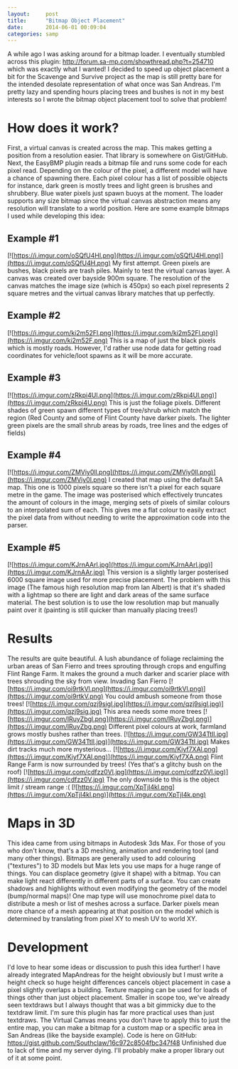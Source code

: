 ```yaml
---
layout:     post
title:      "Bitmap Object Placement"
date:       2014-06-01 00:09:04
categories: samp
---
```

A while ago I was asking around for a bitmap loader. I eventually stumbled across this plugin: http://forum.sa-mp.com/showthread.php?t=254710 which was exactly what I wanted! I decided to speed up object placement a bit for the Scavenge and Survive project as the map is still pretty bare for the intended desolate representation of what once was San Andreas. I'm pretty lazy and spending hours placing trees and bushes is not in my best interests so I wrote the bitmap object placement tool to solve that problem! 

# How does it work?

First, a virtual canvas is created across the map. This makes getting a position from a resolution easier. That library is somewhere on Gist/GitHub. Next, the EasyBMP plugin reads a bitmap file and runs some code for each pixel read. Depending on the colour of the pixel, a different model will have a chance of spawning there. Each pixel colour has a list of possible objects for instance, dark green is mostly trees and light green is brushes and shrubbery. Blue water pixels just spawn buoys at the moment. The loader supports any size bitmap since the virtual canvas abstraction means any resolution will translate to a world position. Here are some example bitmaps I used while developing this idea: 

## Example #1

[![https://i.imgur.com/oSQfU4Hl.png](https://i.imgur.com/oSQfU4Hl.png)](https://i.imgur.com/oSQfU4H.png) My first attempt. Green pixels are bushes, black pixels are trash piles. Mainly to test the virtual canvas layer. A canvas was created over bayside 900m square. The resolution of the canvas matches the image size (which is 450px) so each pixel represents 2 square metres and the virtual canvas library matches that up perfectly. 

## Example #2

[![https://i.imgur.com/ki2m52Fl.png](https://i.imgur.com/ki2m52Fl.png)](https://i.imgur.com/ki2m52F.png) This is a map of just the black pixels which is mostly roads. However, I'd rather use node data for getting road coordinates for vehicle/loot spawns as it will be more accurate. 

## Example #3

[![https://i.imgur.com/zRkpi4Ul.png](https://i.imgur.com/zRkpi4Ul.png)](https://i.imgur.com/zRkpi4U.png) This is just the foliage pixels. Different shades of green spawn different types of tree/shrub which match the region (Red County and some of Flint County have darker pixels. The lighter green pixels are the small shrub areas by roads, tree lines and the edges of fields) 

## Example #4

[![https://i.imgur.com/ZMViy0ll.png](https://i.imgur.com/ZMViy0ll.png)](https://i.imgur.com/ZMViy0l.png) I created that map using the default SA map. This one is 1000 pixels square so there isn't a pixel for each square metre in the game. The image was posterised which effectively truncates the amount of colours in the image, merging sets of pixels of similar colours to an interpolated sum of each. This gives me a flat colour to easily extract the pixel data from without needing to write the approximation code into the parser. 

## Example #5

[![https://i.imgur.com/KJrnAArl.jpg](https://i.imgur.com/KJrnAArl.jpg)](https://i.imgur.com/KJrnAAr.jpg) This version is a slightly larger posterised 6000 square image used for more precise placement. The problem with this image (The famous high resolution map from Ian Albert) is that it's shaded with a lightmap so there are light and dark areas of the same surface material. The best solution is to use the low resolution map but manually paint over it (painting is still quicker than manually placing trees!) 

# Results

The results are quite beautiful. A lush abundance of foliage reclaiming the urban areas of San Fierro and trees sprouting through crops and engulfing Flint Range Farm. It makes the ground a much darker and scarier place with trees shrouding the sky from view. Invading San Fierro [![https://i.imgur.com/oi9rtkVl.png](https://i.imgur.com/oi9rtkVl.png)](https://i.imgur.com/oi9rtkV.png) You could ambush someone from those trees! [![https://i.imgur.com/qzj9sigl.jpg](https://i.imgur.com/qzj9sigl.jpg)](https://i.imgur.com/qzj9sig.jpg) This area needs some more trees [![https://i.imgur.com/IRuyZbgl.png](https://i.imgur.com/IRuyZbgl.png)](https://i.imgur.com/IRuyZbg.png) Different pixel colours at work, farmland grows mostly bushes rather than trees. [![https://i.imgur.com/GW34TtIl.jpg](https://i.imgur.com/GW34TtIl.jpg)](https://i.imgur.com/GW34TtI.jpg) Makes dirt tracks much more mysterious... [![https://i.imgur.com/Kiyf7XAl.png](https://i.imgur.com/Kiyf7XAl.png)](https://i.imgur.com/Kiyf7XA.png) Flint Range Farm is now surrounded by trees! (Yes that's a glitchy bush on the roof) [![https://i.imgur.com/cdfzz0Vl.jpg](https://i.imgur.com/cdfzz0Vl.jpg)](https://i.imgur.com/cdfzz0V.jpg) The only downside to this is the object limit / stream range :( [![https://i.imgur.com/XpTjI4kl.png](https://i.imgur.com/XpTjI4kl.png)](https://i.imgur.com/XpTjI4k.png)

# Maps in 3D

This idea came from using bitmaps in Autodesk 3ds Max. For those of you who don't know, that's a 3D meshing, animation and rendering tool (and many other things). Bitmaps are generally used to add colouring ("textures") to 3D models but Max lets you use maps for a huge range of things. You can displace geometry (give it shape) with a bitmap. You can make light react differently in different parts of a surface. You can create shadows and highlights without even modifying the geometry of the model (bump/normal maps)! One map type will use monochrome pixel data to distribute a mesh or list of meshes across a surface. Darker pixels mean more chance of a mesh appearing at that position on the model which is determined by translating from pixel XY to mesh UV to world XY. 

# Development

I'd love to hear some ideas or discussion to push this idea further! I have already integrated MapAndreas for the height obviously but I must write a height check so huge height differences cancels object placement in case a pixel slightly overlaps a building. Texture mapping can be used for loads of things other than just object placement. Smaller in scope too, we've already seen textdraws but I always thought that was a bit gimmicky due to the textdraw limit. I'm sure this plugin has far more practical uses than just textdraws. The Virtual Canvas means you don't have to apply this to just the entire map, you can make a bitmap for a custom map or a specific area in San Andreas (like the bayside example). Code is here on GitHub: https://gist.github.com/Southclaw/16c972c8504fbc347f48 Unfinished due to lack of time and my server dying. I'll probably make a proper library out of it at some point.
